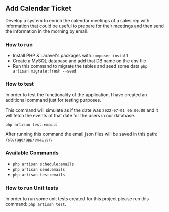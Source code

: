 ## Add Calendar Ticket

Develop a system to enrich the calendar meetings of a sales rep with information that could be useful to prepare for their meetings and then send the information in the morning by email.

### How to run

-   Install PHP & Laravel's packages with `composer install`
-   Create a MySQL database and add that DB name on the env file
-   Run this command to migrate the tables and seed some data `php artisan migrate:fresh --seed`

### How to test

In order to test the functionality of the application, I have created an additional command just for testing purposes.

This command will simulate as if the date was `2022-07-01 06:00:00` and it will fetch the events of that date for the users in our database.

`php artisan test:emails`

After running this command the email json files will be saved in this path: `/storage/app/emails/`.

### Available Commands

-   `php artisan schedule:emails`
-   `php artisan send:emails`
-   `php artisan test:emails`

### How to run Unit tests

In order to run some unit tests created for this project please run this command: `php artisan test`.
